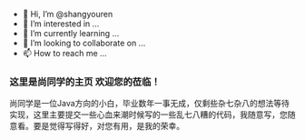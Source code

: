- 👋 Hi, I’m @shangyouren
- 👀 I’m interested in ...
- 🌱 I’m currently learning ...
- 💞️ I’m looking to collaborate on ...
- 📫 How to reach me ...

### 这里是尚同学的主页 欢迎您的莅临！

尚同学是一位Java方向的小白，毕业数年一事无成，仅剩些杂七杂八的想法等待实现，这里主要提交一些心血来潮时候写的一些乱七八糟的代码，我随意写，您随意看。要是觉得写得好，对您有用，是我的荣幸。
